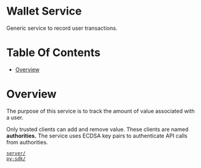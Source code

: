 # Wallet Service
Generic service to record user transactions. 

# Table Of Contents
- [Overview](#overview)

# Overview
The purpose of this service is to track the amount of value associated with
a user. 

Only trusted clients can add and remove value. These clients are 
named **authorities.** The service uses ECDSA key pairs to authenticate API
calls from authorities.

[`server/`](./server)  
[`py-sdk/`](./py-sdk)
